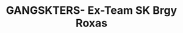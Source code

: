 ---
title: GANGSKTERS- Ex-Team SK Brgy Roxas
redirect_to: https://drive.google.com/drive/folders/12_JvOLTuI0J8uaVx0kN_uA0c-nNpOWAC?usp=drive_linkk
redirect_from: 
  - /ExTeamSKRoxas
  - /exteamskroxas
---